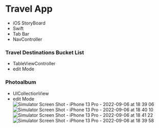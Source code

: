 # Travel App 

- iOS StoryBoard
- Swift
- Tab Bar
- NavController

### Travel Destinations Bucket List
- TableViewController
- edit Mode

### Photoalbum
- UICollectionView
- edit Mode
![Simulator Screen Shot - iPhone 13 Pro - 2022-09-06 at 18 39 06](https://user-images.githubusercontent.com/99251460/188695278-73f75624-e426-41b7-84de-4f68c16e1fea.png)
![Simulator Screen Shot - iPhone 13 Pro - 2022-09-06 at 18 40 10](https://user-images.githubusercontent.com/99251460/188695306-582b196c-0cf9-4f5f-b7e6-0f7781841f79.png)
![Simulator Screen Shot - iPhone 13 Pro - 2022-09-06 at 18 41 22](https://user-images.githubusercontent.com/99251460/188695320-399e0bfd-61c1-49de-824a-f53f339a8b16.png)
![Simulator Screen Shot - iPhone 13 Pro - 2022-09-06 at 18 39 58](https://user-images.githubusercontent.com/99251460/188695336-1f7ac45f-ee85-45d2-bedd-1cbae33d992b.png)
